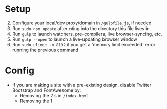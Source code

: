 # Setup

2. Configure your local/dev proxy/domain in `/gulpfile.js`, if needed
3. Run `sudo npm update` after `cd`ing into the directory this file lives in
4. Run `gulp` to launch watchers, pre-compilers, live browser-syncing, etc.
  1. Run `gulp --open` to launch a live-updating browser window
  2. Run `sudo ulimit -n 8192` if you get a 'memory limit exceeded' error running the previous command



# Config

* If you are making a site with a pre-existing design, disable Twitter Bootstrap and FontAwesome by:
	* Removing the 2 <link>s in `/index.html`
	* Removing the 1 <script> in `/index.html`
	* Removing the `ui.bootstrap` module from your `/assets/js/app.js` dependencies
* If you are not going to be using Firebase as your backend, disabled it by:
	* Removing the 3 <script>s in `/index.html`
	* Removing the `firebaseHelper` module from your `/assets/js/app.js` dependencies
* Replace all instances of `XXXXXX` with relevant info in `/index.html` and `/assets/js/app.js`; consider:
	* <meta> tags and OpenGraph info
	* Google Analytics
* Update `/robots.txt` and `/sitemap.xml` accordingly
* Create an app icon in PNG format at `/assets/img/touchicon.png`



# Structure

`/templates/` is for general-purpose partials (i.e. angular directive templates, re-used UI elements, or repeated content sections)
`/views/` is for partials to be rendered as full view templates (e.g. public vs. authenticated, header1 vs. header2)
`/views/pages/` is for partials that will be included in other views (e.g. subviews)
`/assets/img/` is for all site-specific static images; any user-uploaded content should be kept elsewhere
`/assets/js/` should contain only dynamically generated code; any code you will edit directly should be in `/assets/js/src/`